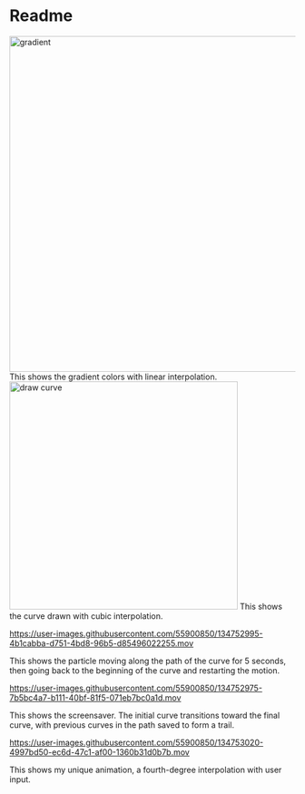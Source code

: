 # Readme

<img width="592" alt="gradient" src="https://user-images.githubusercontent.com/55900850/134752948-fc296e5b-0697-415f-9ce5-c3b20a9e4fbf.png">
This shows the gradient colors with linear interpolation.

<img width="402" alt="draw curve" src="https://user-images.githubusercontent.com/55900850/134752956-8219bb4c-c190-495b-aea8-524d34cc82f2.png">
This shows the curve drawn with cubic interpolation.


https://user-images.githubusercontent.com/55900850/134752995-4b1cabba-d751-4bd8-96b5-d85496022255.mov

This shows the particle moving along the path of the curve for 5 seconds, then going back to the beginning of the curve and restarting the motion.

https://user-images.githubusercontent.com/55900850/134752975-7b5bc4a7-b111-40bf-81f5-071eb7bc0a1d.mov

This shows the screensaver. The initial curve transitions toward the final curve, with previous curves in the path saved to form a trail.




https://user-images.githubusercontent.com/55900850/134753020-4997bd50-ec6d-47c1-af00-1360b31d0b7b.mov

This shows my unique animation, a fourth-degree interpolation with user input.

